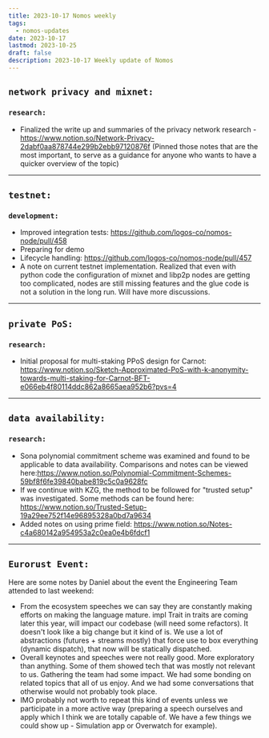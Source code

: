 ```yaml
---
title: 2023-10-17 Nomos weekly
tags:
  - nomos-updates
date: 2023-10-17
lastmod: 2023-10-25
draft: false
description: 2023-10-17 Weekly update of Nomos
---
```

## `network privacy and mixnet:`

### `research:`

- Finalized the write up and summaries of the privacy network research - https://www.notion.so/Network-Privacy-2dabf0aa878744e299b2ebb97120876f (Pinned those notes that are the most important, to serve as a guidance for anyone who wants to have a quicker overview of the topic)   

---
## `testnet:`

### `development:`

- Improved integration tests: https://github.com/logos-co/nomos-node/pull/458 
- Preparing for demo
- Lifecycle handling: https://github.com/logos-co/nomos-node/pull/457 
- A note on current testnet implementation. Realized that even with python code the configuration of mixnet and libp2p nodes are getting too complicated, nodes are still missing features and the glue code is not a solution in the long run. Will have more discussions.

---
## `private PoS:`

### `research:`

- Initial proposal for multi-staking PPoS design for Carnot: https://www.notion.so/Sketch-Approximated-PoS-with-k-anonymity-towards-multi-staking-for-Carnot-BFT-e066eb4f80114ddc862a8665aea952b6?pvs=4

---
## `data availability:`

### `research:`

- Sona polynomial commitment scheme was examined and found to be applicable to data availability. Comparisons and notes can be viewed here:https://www.notion.so/Polynomial-Commitment-Schemes-59bf8f6fe39840babe819c5c0a9628fc
- If we continue with KZG, the method to be followed for "trusted setup" was investigated. Some methods can be found here: https://www.notion.so/Trusted-Setup-19a29ee752f14e96895328a0bd7a9634
- Added notes on using prime field: https://www.notion.so/Notes-c4a680142a954953a2c0ea0e4b6fdcf1


---
## `Eurorust Event:`
Here are some notes by Daniel about the event the Engineering Team attended to last weekend:
- From the ecosystem speeches we can say they are constantly making efforts on making the language mature. impl Trait in traits are coming later this year, will impact our codebase (will need some refactors). It doesn't look like a big change but it kind of is. We use a lot of abstractions (futures + streams mostly) that force use to box everything (dynamic dispatch), that now will be statically dispatched.
- Overall keynotes and speeches were not really good. More exploratory than anything. Some of them showed tech that was mostly not relevant to us.
Gathering the team had some impact. We had some bonding on related topics that all of us enjoy. And we had some conversations that otherwise would not probably took place.
- IMO probably not worth to repeat this kind of events unless we participate in a more active way (preparing a speech ourselves and apply which I think we are totally capable of. We have a few things we could show up - Simulation app or Overwatch for example).